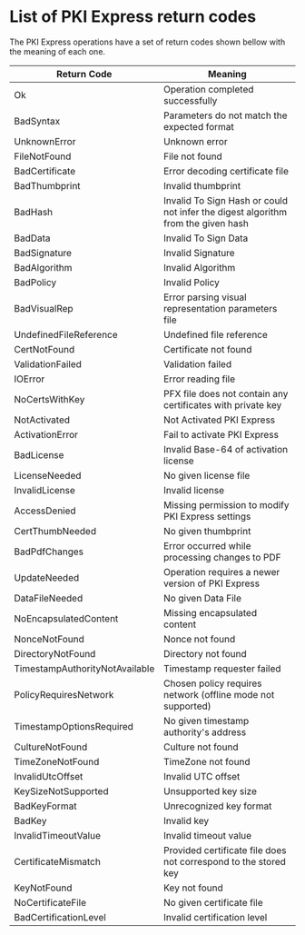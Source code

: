 # List of PKI Express return codes

The PKI Express operations have a set of return codes shown bellow with the meaning of each one.

| Return Code                    | Meaning                                                                          |
|--------------------------------|----------------------------------------------------------------------------------|
| Ok                             | Operation completed successfully                                                 |
| BadSyntax                      | Parameters do not match the expected format                                      |
| UnknownError                   | Unknown error                                                                    |
| FileNotFound                   | File not found                                                                   |
| BadCertificate                 | Error decoding certificate file                                                  |
| BadThumbprint                  | Invalid thumbprint                                                               |
| BadHash                        | Invalid To Sign Hash or could not infer the digest algorithm from the given hash |
| BadData                        | Invalid To Sign Data                                                             |
| BadSignature                   | Invalid Signature                                                                |
| BadAlgorithm                   | Invalid Algorithm                                                                |
| BadPolicy                      | Invalid Policy                                                                   |
| BadVisualRep                   | Error parsing visual representation parameters file                              |
| UndefinedFileReference         | Undefined file reference                                                         |
| CertNotFound                   | Certificate not found                                                            |
| ValidationFailed               | Validation failed                                                                |
| IOError                        | Error reading file                                                               |
| NoCertsWithKey                 | PFX file does not contain any certificates with private key                      |
| NotActivated                   | Not Activated PKI Express                                                        |
| ActivationError                | Fail to activate PKI Express                                                     |
| BadLicense                     | Invalid Base-64 of activation license                                            |
| LicenseNeeded                  | No given license file                                                            |
| InvalidLicense                 | Invalid license                                                                  |
| AccessDenied                   | Missing permission to modify PKI Express settings                                |
| CertThumbNeeded                | No given thumbprint                                                              |
| BadPdfChanges                  | Error occurred while processing changes to PDF                                   |
| UpdateNeeded                   | Operation requires a newer version of PKI Express                                |
| DataFileNeeded                 | No given Data File                                                               |
| NoEncapsulatedContent          | Missing encapsulated content                                                     |
| NonceNotFound                  | Nonce not found                                                                  |
| DirectoryNotFound              | Directory not found                                                              |
| TimestampAuthorityNotAvailable | Timestamp requester failed                                                       |
| PolicyRequiresNetwork          | Chosen policy requires network (offline mode not supported)                      |
| TimestampOptionsRequired       | No given timestamp authority's address                                           |
| CultureNotFound                | Culture not found                                                                |
| TimeZoneNotFound               | TimeZone not found                                                               |
| InvalidUtcOffset               | Invalid UTC offset                                                               |
| KeySizeNotSupported            | Unsupported key size                                                             |
| BadKeyFormat                   | Unrecognized key format                                                          |
| BadKey                         | Invalid key                                                                      |
| InvalidTimeoutValue            | Invalid timeout value                                                            |
| CertificateMismatch            | Provided certificate file does not correspond to the stored key                  |
| KeyNotFound                    | Key not found                                                                    |
| NoCertificateFile              | No given certificate file                                                        |
| BadCertificationLevel          | Invalid certification level                                                      |